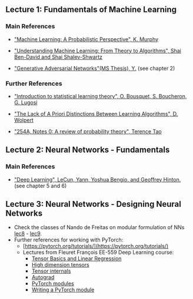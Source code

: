 <a name="lec1"></a>
## Lecture 1: Fundamentals of Machine Learning

### Main References

* ["Machine Learning: A Probabilistic Perspective", K. Murphy](https://mitpress.mit.edu/books/machine-learning-1)

* ["Understanding Machine Learning: From Theory to Algorithms", Shai Ben-David and Shai Shalev-Shwartz](http://www.cs.huji.ac.il/~shais/UnderstandingMachineLearning/)

* ["Generative Adversarial Networks"(MS Thesis), Y.](http://lvelho.impa.br/ip18/reading/daniel-ms-2018.pdf) (see chapter 2)

### Further References

* ["Introduction to statistical learning theory", O. Bousquet, S. Boucheron, G. Lugosi](http://www.kyb.mpg.de/fileadmin/user_upload/files/publications/pdfs/pdf2819.pdf)

* ["The Lack of A Priori Distinctions Between Learning Algorithms", D. Wolpert](http://citeseerx.ist.psu.edu/viewdoc/download?doi=10.1.1.390.9412&rep=rep1&type=pdf)

* ["254A, Notes 0: A review of probability theory", Terence Tao](https://terrytao.wordpress.com/2010/01/01/254a-notes-0-a-review-of-probability-theory/)

<a name="lec2"></a>
## Lecture 2: Neural Networks - Fundamentals

### Main References

* ["Deep Learning", LeCun, Yann, Yoshua Bengio, and Geoffrey Hinton.](http://www.deeplearningbook.org/) (see chapter 5 and 6)

<a name="lec3"></a>
## Lecture 3: Neural Networks - Designing Neural Networks

* Check the classes of Nando de Freitas on modular formulation of NNs [lec8](https://www.youtube.com/watch?v=-YRB0eFxeQA) - [lec9](https://www.youtube.com/watch?v=NUKp0c4xb8w).
* Further references for working with PyTorch:
  * [https://pytorch.org/tutorials/](https://pytorch.org/tutorials/)
  * Lectures from Fleuret François EE-559 Deep Learning course:
    * [Tensor Basics and Linear Regression](https://fleuret.org/ee559/ee559-slides-1-4-tensors-and-linear-regression.pdf)
    * [High dimension tensors](https://fleuret.org/ee559/ee559-slides-1-5-high-dimension-tensors.pdf)
    * [Tensor internals](https://fleuret.org/ee559/ee559-slides-1-6-tensor-internals.pdf)
    * [Autograd](https://fleuret.org/ee559/ee559-slides-4-2-autograd.pdf)
    * [PyTorch modules](https://fleuret.org/ee559/ee559-slides-4-3-modules.pdf)
    * [Writing a PyTorch module](https://fleuret.org/ee559/ee559-slides-4-6-writing-a-module.pdf)
